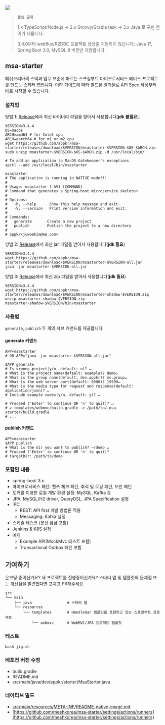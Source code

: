 [![](https://api.travis-ci.com/appkr/msa-starter.svg)](https://travis-ci.com/github/appkr/msa-starter)

> **`중요 공지`** 
> 
> 1.x TypeScript/Node.js -> 2.x Groovy/Gradle task -> 3.x Java 로 구현 언어가 다릅니다.
> 
> 3.4.0부터 webflux/R2DBC 프로젝트 생성을 지원하지 않습니다; Java 17, Spring Boot 3.0, MySQL 8 버전만 지원합니다.

## msa-starter

메쉬코리아의 스택과 업무 표준에 따르는 스프링부트 마이크로서비스 베이스 프로젝트를 만드는 스타터 앱입니다. 이하 가이드에 따라 빌드된 결과물로 API Spec 작성부터 바로 시작할 수 있습니다.

### 설치법

방법 1: [Release](https://github.com/appkr/msa-starter/releases)에서 최신 바이너리 파일을 받아서 사용합니다(**jdk 불필요**).
```shell
VERSION=3.4.4
OS=macos
ARCH=amd64 # for Intel cpu
ARCH=aarch64 # for m1 or m2 cpu
wget https://github.com/appkr/msa-starter/releases/download/$VERSION/msastarter-$VERSION-$OS-$ARCH.zip
sudo unzip msastarter-$VERSION-$OS-$ARCH.zip -d /usr/local/bin/

# To add an application to MacOS Gatekeeper's exceptions
spctl --add /usr/local/bin/msastarter

msastarter
# The application is running in NATIVE mode!!!
# 
# Usage: msastarter [-hV] [COMMAND]
# Command that generates a Spring-boot microservice skeleton
# 
# Options:
#   -h, --help      Show this help message and exit.
#   -V, --version   Print version information and exit.
# 
# Commands:
#   generate       Create a new project
#   publish        Publish the project to a new directory
# 
# appkr<juwonkim@me.com>
```

방법 2: [Release](https://github.com/appkr/msa-starter/releases)에서 최신 jar 파일을 받아서 사용합니다(**jdk 필요**)
```shell
VERSION=3.4.4
wget https://github.com/appkr/msa-starter/releases/download/$VERSION/msastarter-$VERSION-all.jar
java -jar msastarter-$VERSION-all.jar
```

방법 3: [Release](https://github.com/appkr/msa-starter/releases)에서 최신 zip 파일을 받아서 사용합니다(**jdk 필요**)
```shell
VERSION=3.4.4
wget https://github.com/appkr/msa-starter/releases/download/$VERSION/msastarter-shadow-$VERSION.zip
unzip msastarter-shadow-$VERSION.zip
msastarter-shadow-$VERSION/bin/msastarter
``` 

### 사용법

`generate`, `publish` 두 개의 서브 커맨드를 제공합니다

#### generate 커맨드

```shell
APP=msastarter 
# OR APP="java -jar msastarter-$VERSION-all.jar"

$APP generate 
# Is vroong project(y/n, default: n)? ↵
# What is the project name(default: example)? demo↵
# What is the group name(default: dev.appkr)? me.group↵
# What is the web server port(default: 8080)? 19999↵
# What is the media type for request and response(default: application/json)? ↵
# Include example codes(y/n, default: y)? ↵

# Proceed ('Enter' to continue OR 'n' to quit)? ↵
# ✔ templates/webmvc/build.gradle -> /path/to/.msa-starter/build.gradle
# ...
```

#### publish 커맨드

```shell
APP=msastarter
$APP publish 
# What is the dir you want to publish? ~/demo ↵
# Proceed ('Enter' to continue OR 'n' to quit)?
# targetDir: /path/to/demo
```

### 포함된 내용

- spring-boot 3.x
- 마이크로서비스 패턴: 헬쓰 체크 패턴, 추적 및 로깅 패턴, 보안 패턴
- 도커를 이용한 로컬 개발 환경 설정: MySQL, Kafka 등
- JPA, MySQL/H2 driver, QueryDSL, JPA Specification 설정
- IPC
  - REST: API first 개발 방법론 적용
  - Messaging: Kafka 설정 
- 스케쥴 태스크 (분산 잠금 포함) 
- Jenkins & K8S 설정
- 예제
  - Example API(MockMvc 테스트 포함)
  - Transactional Outbox 패턴 포함

## 기여하기

온보딩 중이신가요? 새 프로젝트를 진행중이신가요? 스타터 앱 및 템플릿의 문제점 또는 개선점을 발견했다면 고치고 PR해주세요

```
src
└── main
    ├── java                # 스타터 앱
    └── resources
        └── templates       # Handlebar 템플릿을 포함하고 있는 스프링부트 프로젝트
            └── webmvc      # WebMVC/JPA 프로젝트 템플릿
```

### 테스트

```shell
bash jig.sh
```

### 배포전 버전 수정

- build.gradle
- README.md
- src/main/java/dev/appkr/starter/MsaStarter.java

### 네이티브 빌드

- [src/main/resources/META-INF/README-native-image.md](src/main/resources/META-INF/README-native-image.md)
- [https://github.com/meshkorea/msa-starter/settings/actions/runners](https://github.com/meshkorea/msa-starter/settings/actions/runners)
